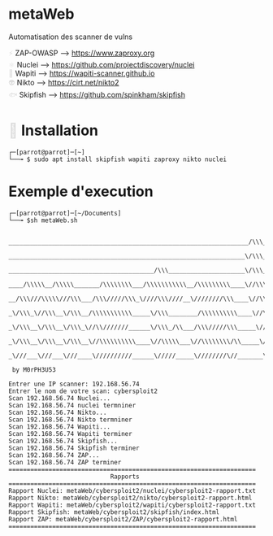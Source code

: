 # metaWeb

Automatisation des scanner de vulns

<span style="color: #dddddd;">⚡</span> ZAP-OWASP --> https://www.zaproxy.org  
<span style="color: #dddddd;">⚛️</span> Nuclei --> https://github.com/projectdiscovery/nuclei  
<span style="color: #dddddd;">🐂</span> Wapiti --> https://wapiti-scanner.github.io  
<span style="color: #dddddd;">👽</span> Nikto --> https://cirt.net/nikto2  
<span style="color: #dddddd;">🐟</span> Skipfish --> https://github.com/spinkham/skipfish

# <span style="color: #dddddd;">🔧</span> Installation

```
┌─[parrot@parrot]─[~]
└──╼ $ sudo apt install skipfish wapiti zaproxy nikto nuclei
```

# Exemple d'execution

```
┌─[parrot@parrot]─[~/Documents]
└──╼ $sh metaWeb.sh


__________________________________________________________________/\\\______________/\\\_________________/\\\________        
 _________________________________________________________________\/\\\_____________\/\\\________________\/\\\________       
  ________________________________________/\\\_____________________\/\\\_____________\/\\\________________\/\\\________      
   ____/\\\\\__/\\\\\_______/\\\\\\\\___/\\\\\\\\\\\__/\\\\\\\\\____\//\\\____/\\\____/\\\______/\\\\\\\\__\/\\\________     
    __/\\\///\\\\\///\\\___/\\\/////\\\_\////\\\////__\////////\\\____\//\\\__/\\\\\__/\\\_____/\\\/////\\\_\/\\\\\\\\\__    
     _\/\\\_\//\\\__\/\\\__/\\\\\\\\\\\_____\/\\\________/\\\\\\\\\\____\//\\\/\\\/\\\/\\\_____/\\\\\\\\\\\__\/\\\////\\\_   
      _\/\\\__\/\\\__\/\\\_\//\\///////______\/\\\_/\\___/\\\/////\\\_____\//\\\\\\//\\\\\_____\//\\///////___\/\\\__\/\\\_  
       _\/\\\__\/\\\__\/\\\__\//\\\\\\\\\\____\//\\\\\___\//\\\\\\\\/\\_____\//\\\__\//\\\_______\//\\\\\\\\\\_\/\\\\\\\\\__ 
        _\///___\///___\///____\//////////______\/////_____\////////\//_______\///____\///_________\//////////__\/////////___
                      
 by M0rPH3U53
      
Entrer une IP scanner: 192.168.56.74
Entrer le nom de votre scan: cybersploit2
Scan 192.168.56.74 Nuclei...
Scan 192.168.56.74 nuclei termniner
Scan 192.168.56.74 Nikto...
Scan 192.168.56.74 Nikto termniner
Scan 192.168.56.74 Wapiti...
Scan 192.168.56.74 Wapiti terminer
Scan 192.168.56.74 Skipfish...
Scan 192.168.56.74 Skipfish terminer
Scan 192.168.56.74 ZAP...
Scan 192.168.56.74 ZAP terminer
====================================================================
                            Rapports
====================================================================
Rapport Nuclei: metaWeb/cybersploit2/nuclei/cybersploit2-rapport.txt
Rapport Nikto: metaWeb/cybersploit2/nikto/cybersploit2-rapport.html
Rapport Wapiti: metaWeb/cybersploit2/wapiti/cybersploit2-rapport.txt
Rapport Skipfish: metaWeb/cybersploit2/skipfish/index.html
Rapport ZAP: metaWeb/cybersploit2/ZAP/cybersploit2-rapport.html
====================================================================

```
